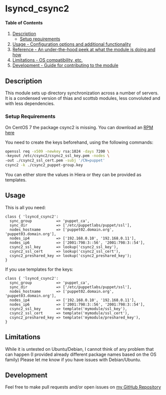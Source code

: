 # lsyncd_csync2

#### Table of Contents

1. [Description](#description)
    * [Setup requirements](#setup-requirements)
1. [Usage - Configuration options and additional functionality](#usage)
1. [Reference - An under-the-hood peek at what the module is doing and how](#reference)
1. [Limitations - OS compatibility, etc.](#limitations)
1. [Development - Guide for contributing to the module](#development)

## Description

This module sets up directory synchronization across a number of servers.
It is a condensed version of thias and scottsb modules, less convoluted
and with less dependencies.

### Setup Requirements

On CentOS 7 the package csync2 is missing.
You can download an [RPM here](http://repo.okay.com.mx/?dir=centos/7/x86_64/release)

You need to create the keys beforehand, using the following commands:

```sh
openssl req -x509 -newkey rsa:1024 -days 7200 \
-keyout /etc/csync2/csync2_ssl_key.pem -nodes \
-out ./csync2_ssl_cert.pem -subj '/CN=puppet'
csync2 -k ./csync2_puppet-group.key
```

You can either store the values in Hiera or they can be provided as templates.

## Usage

This is all you need:

```puppet
class { 'lsyncd_csync2':
  sync_group           => 'puppet_ca',
  sync_dir             => ['/etc/puppetlabs/puppet/ssl'],
  nodes_hostname       => ['puppet02.domain.org', 'puppet03.domain.org'],
  nodes_ip4            => ['192.168.0.10', '192.168.0.11'],
  nodes_ip6            => ['2001:798:3::56', '2001:798:3::54'],
  csync2_ssl_key       => lookup('csync2_ssl_key'),
  csync2_ssl_cert      => lookup('csync2_ssl_cert'),
  csync2_preshared_key => lookup('csync2_preshared_key');
}
```

If you use templates for the keys:

```puppet
class { 'lsyncd_csync2':
  sync_group           => 'puppet_ca',
  sync_dir             => ['/etc/puppetlabs/puppet/ssl'],
  nodes_hostname       => ['puppet02.domain.org', 'puppet03.domain.org'],
  nodes_ip4            => ['192.168.0.10', '192.168.0.11'],
  nodes_ip6            => ['2001:798:3::56', '2001:798:3::54'],
  csync2_ssl_key       => template('mymodule/ssl_key'),
  csync2_ssl_cert      => template('mymodule/ssl_cert'),
  csync2_preshared_key => template('mymodule/preshared_key'),
}
```

## Limitations

While it is untested on Ubuntu/Debian, I cannot think of any problem that can happen (I provided already different package names based on the OS family)
Please let me know if you have issues with Debian/Ubuntu.

## Development

Feel free to make pull requests and/or open issues on [my GitHub Repository](https://github.com/maxadamo/lsyncd_csync2)
